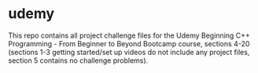 # udemy

This repo contains all project challenge files for the Udemy Beginning C++ Programming - From Beginner to Beyond
Bootcamp course, sections 4-20 (sections 1-3 getting started/set up videos do not include any project files, section 5 contains no challenge problems).
